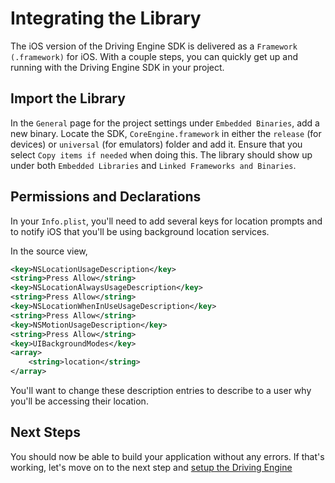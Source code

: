 # Integrating the Library
The iOS version of the Driving Engine SDK is delivered as a `Framework (.framework)` for iOS. With a couple steps, you can quickly get up and running with the Driving Engine SDK in your project.

## Import the Library
In the `General` page for the project settings under `Embedded Binaries`, add a new binary. Locate the SDK, `CoreEngine.framework` in either the `release` (for devices) or `universal` (for emulators) folder and add it. Ensure that you select `Copy items if needed` when doing this. The library should show up under both `Embedded Libraries` and `Linked Frameworks and Binaries`.

## Permissions and Declarations
In your `Info.plist`, you'll need to add several keys for location prompts and to notify iOS that you'll be using background location services.

In the source view,

```xml
<key>NSLocationUsageDescription</key> 
<string>Press Allow</string> 
<key>NSLocationAlwaysUsageDescription</key> 
<string>Press Allow</string> 
<key>NSLocationWhenInUseUsageDescription</key> 
<string>Press Allow</string> 
<key>NSMotionUsageDescription</key>
<string>Press Allow</string>
<key>UIBackgroundModes</key> 
<array>
    <string>location</string>
</array>
```

You'll want to change these description entries to describe to a user why you'll be accessing their location.

## Next Steps
You should now be able to build your application without any errors. If that's working, let's move on to the next step and [setup the Driving Engine](../setup-drive-engine/iOS.md)
